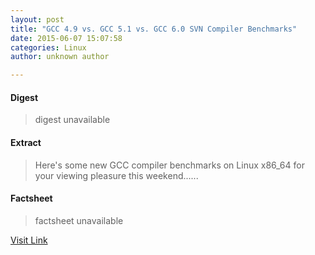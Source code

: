 ```yaml
---
layout: post
title: "GCC 4.9 vs. GCC 5.1 vs. GCC 6.0 SVN Compiler Benchmarks"
date: 2015-06-07 15:07:58
categories: Linux
author: unknown author

---
```



#### Digest
>digest unavailable

#### Extract
>Here's some new GCC compiler benchmarks on Linux x86_64 for your viewing pleasure this weekend......

#### Factsheet
>factsheet unavailable

[Visit Link](http://www.phoronix.com/scan.php?page=news_item&px=GCC-5.1-6.0-June-SVN)


